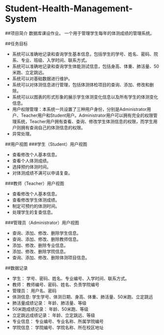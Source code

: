 # Student-Health-Management-System

##项目简介
数据库课设作业。
一个用于管理学生每年的体测成绩的管理系统。

##任务目标
+ 系统可以准确地记录和查询学生基本信息，包括学生的学号、姓名、密码、院系、专业、班级、入学时间、联系方式。
+ 系统可以准确地记录和查询学生体能测试信息，包括身高、体重、肺活量、50米跑、立定跳远。
+ 系统可以对基础数据进行维护。
+ 系统可以对体测信息进行管理，包括体测体检项目的查询、添加、修改和删除。
+ 系统可以以图表的形式形象的展示学生体测变化信息以及所有学生的体测变化信息。
+ 用户权限管理：本系统一共设置了三种用户身份，分别是Administrator用户、Teacher用户和Student用户。Administrator用户可以拥有完全的权限管理系统，Teacher用户拥有查看、查询、修改学生体测信息的权限，而学生用户则拥有查询自己的体测信息的权限。
+ 异常处理。

##用户视图
###学生（Student）用户视图
+ 查看修改个人基本信息。
+ 查看个人体测成绩。
+ 选择预约体测时间。
+ 对体测成绩不满可以申请复查。

###教师（Teacher）用户视图
+ 查看修改个人基本信息。
+ 查看修改学生体测成绩。
+ 制定可预约的体测时间。
+ 处理学生的复查信息。

###管理员（Administrator）用户视图
+ 查询、添加、修改、删除学生信息。
+ 查询、添加、修改、删除教师信息。
+ 添加、修改、删除专业信息。
+ 添加、修改、删除学院信息。
+ 查询、添加、修改、删除体测项目信息。

##数据记录
+ 学生：
学号、密码、姓名、专业编号、入学时间、联系方式。
+ 教师：
教师编号、密码、姓名、负责学院编号
+ 管理员：
用户名、密码
+ 体测信息:
学生学号、体测日期、身高、体重、肺活量、50米跑、立定跳远
+ 肺活量成绩记录：
年龄、肺活量、等级
+ 50米跑成绩记录：
年龄、50米跑、等级
+ 立定跳远成绩记录：
年龄、立定跳远、等级
+ 专业信息：
专业编号、专业名称、所属学院编号
+ 学院信息：
学院编号、学院名称、所在校区地址

